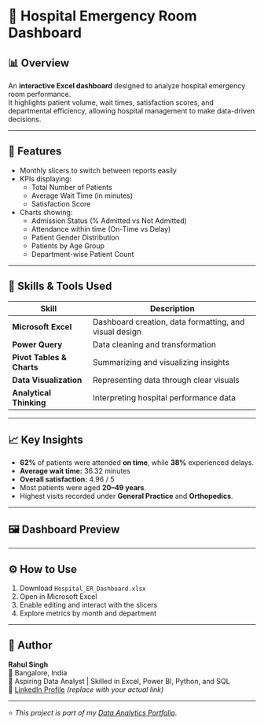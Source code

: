 # 🏥 Hospital Emergency Room Dashboard

## 📊 Overview
An **interactive Excel dashboard** designed to analyze hospital emergency room performance.  
It highlights patient volume, wait times, satisfaction scores, and departmental efficiency, allowing hospital management to make data-driven decisions.

---

## 🚀 Features
- Monthly slicers to switch between reports easily  
- KPIs displaying:
  - Total Number of Patients
  - Average Wait Time (in minutes)
  - Satisfaction Score  
- Charts showing:
  - Admission Status (% Admitted vs Not Admitted)
  - Attendance within time (On-Time vs Delay)
  - Patient Gender Distribution
  - Patients by Age Group
  - Department-wise Patient Count

---

## 🧠 Skills & Tools Used
| Skill | Description |
|--------|--------------|
| **Microsoft Excel** | Dashboard creation, data formatting, and visual design |
| **Power Query** | Data cleaning and transformation |
| **Pivot Tables & Charts** | Summarizing and visualizing insights |
| **Data Visualization** | Representing data through clear visuals |
| **Analytical Thinking** | Interpreting hospital performance data |

---

## 📈 Key Insights
- **62%** of patients were attended **on time**, while **38%** experienced delays.  
- **Average wait time:** 36.32 minutes  
- **Overall satisfaction:** 4.96 / 5  
- Most patients were aged **20–49 years**.  
- Highest visits recorded under **General Practice** and **Orthopedics**.

---

## 🖼️ Dashboard Preview

---

## ⚙️ How to Use
1. Download `Hospital_ER_Dashboard.xlsx`
2. Open in Microsoft Excel
3. Enable editing and interact with the slicers  
4. Explore metrics by month and department

---

## 👤 Author
**Rahul Singh**  
📍 Bangalore, India  
💼 Aspiring Data Analyst | Skilled in Excel, Power BI, Python, and SQL  
🔗 [LinkedIn Profile](https://www.linkedin.com/in/rahul-singh/) *(replace with your actual link)*

---

⭐ *This project is part of my [Data Analytics Portfolio](https://github.com/Rahulsingh-da/Data-Analytics-portfolio).*
